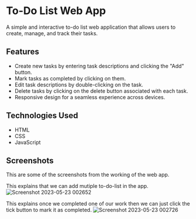 # To-Do List Web App

A simple and interactive to-do list web application that allows users to create, manage, and track their tasks.

## Features

- Create new tasks by entering task descriptions and clicking the "Add" button.
- Mark tasks as completed by clicking on them.
- Edit task descriptions by double-clicking on the task.
- Delete tasks by clicking on the delete button associated with each task.
- Responsive design for a seamless experience across devices.

## Technologies Used

- HTML
- CSS
- JavaScript


## Screenshots
This are some of the screenshots from the working of the web app.

This explains that we can add mutiple to-do-list in the app.
![Screenshot 2023-05-23 002652](https://github.com/ayan-joshi/to-do-list/assets/96243602/b566bf51-cd86-4363-9d02-22b072dbb0f8)

This explains once we completed one of our work then we can just click the tick button to mark it as completed.
![Screenshot 2023-05-23 002726](https://github.com/ayan-joshi/to-do-list/assets/96243602/1aa31a2c-7a1e-4175-a529-8419a7dc58d8)

